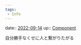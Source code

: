 ```yaml
---
tags:
 - Info
---
```


date:: [2022-09-14](Daily_Note/2022-09-14.md)
up:: [Component](../Bar/Novel/Chaos/Component.md)

自分勝手なくせに人と繋がりたがる